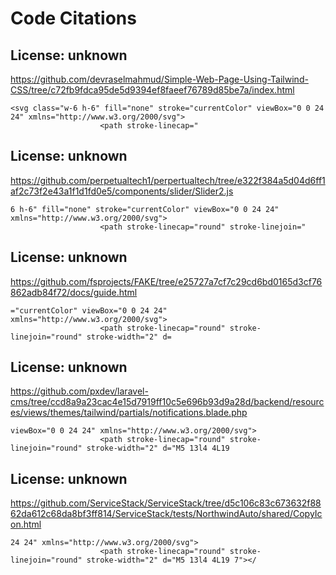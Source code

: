 # Code Citations

## License: unknown
https://github.com/devraselmahmud/Simple-Web-Page-Using-Tailwind-CSS/tree/c72fb9fdca95de5d9394ef8faeef76789d85be7a/index.html

```
<svg class="w-6 h-6" fill="none" stroke="currentColor" viewBox="0 0 24 24" xmlns="http://www.w3.org/2000/svg">
                    <path stroke-linecap="
```


## License: unknown
https://github.com/perpetualtech1/perpertualtech/tree/e322f384a5d04d6ff1af2c73f2e43a1f1d1fd0e5/components/slider/Slider2.js

```
6 h-6" fill="none" stroke="currentColor" viewBox="0 0 24 24" xmlns="http://www.w3.org/2000/svg">
                    <path stroke-linecap="round" stroke-linejoin="
```


## License: unknown
https://github.com/fsprojects/FAKE/tree/e25727a7cf7c29cd6bd0165d3cf76862adb84f72/docs/guide.html

```
="currentColor" viewBox="0 0 24 24" xmlns="http://www.w3.org/2000/svg">
                    <path stroke-linecap="round" stroke-linejoin="round" stroke-width="2" d=
```


## License: unknown
https://github.com/pxdev/laravel-cms/tree/ccd8a9a23cac4e15d7919ff10c5e696b93d9a28d/backend/resources/views/themes/tailwind/partials/notifications.blade.php

```
viewBox="0 0 24 24" xmlns="http://www.w3.org/2000/svg">
                    <path stroke-linecap="round" stroke-linejoin="round" stroke-width="2" d="M5 13l4 4L19
```


## License: unknown
https://github.com/ServiceStack/ServiceStack/tree/d5c106c83c673632f8862da612c68da8bf3ff814/ServiceStack/tests/NorthwindAuto/shared/CopyIcon.html

```
24 24" xmlns="http://www.w3.org/2000/svg">
                    <path stroke-linecap="round" stroke-linejoin="round" stroke-width="2" d="M5 13l4 4L19 7"></
```

